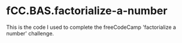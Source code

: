 # fCC.BAS.factorialize-a-number
This is the code I used to complete the freeCodeCamp 'factorialize a number' challenge.
